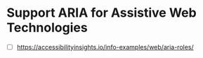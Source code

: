 # Support ARIA for Assistive Web Technologies
* [ ] https://accessibilityinsights.io/info-examples/web/aria-roles/